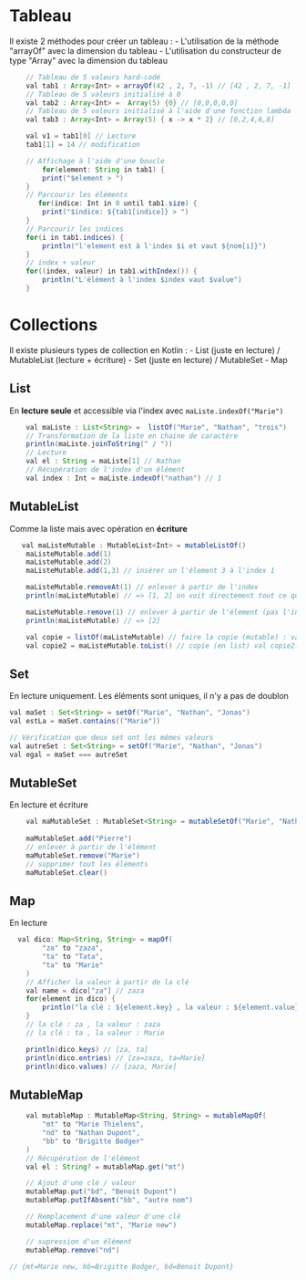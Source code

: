 # Tableau

Il existe 2 méthodes pour créer un tableau :
    - L'utilisation de la méthode "arrayOf" avec la dimension du tableau
    - L'utilisation du constructeur de type "Array" avec la dimension du tableau

```java
    // Tableau de 5 valeurs hard-codé
    val tab1 : Array<Int> = arrayOf(42 , 2, 7, -1) // [42 , 2, 7, -1]
    // Tableau de 5 valeurs initialisé à 0
    val tab2 : Array<Int> =  Array(5) {0} // [0,0,0,0,0]
    // Tableau de 5 valeurs initialisé à l'aide d'une fonction lambda
    val tab3 : Array<Int> = Array(5) { x -> x * 2} // [0,2,4,6,8]

    val v1 = tab1[0] // Lecture
    tab1[1] = 14 // modification

    // Affichage à l'aide d'une boucle
        for(element: String in tab1) {
        print("$element > ")
    }
    // Parcourir les éléments
       for(indice: Int in 0 until tab1.size) {
        print("$indice: ${tab1[indice]} > ")
    }
    // Parcourir les indices
    for(i in tab1.indices) {
        println("l'element est à l'index $i et vaut ${nom[i]}")
    }
    // index + valeur    
    for((index, valeur) in tab1.withIndex()) {
        println("L'élément à l'index $index vaut $value")
    }
```

# Collections

Il existe plusieurs types de collection en Kotlin : 
    - List (juste en lecture) / MutableList (lecture + écriture)
    - Set (juste en lecture) / MutableSet
    - Map

## List

En **lecture seule** et accessible via l'index avec `maListe.indexOf("Marie")`

```java
    val maListe : List<String> =  listOf("Marie", "Nathan", "trois")
    // Transformation de la liste en chaine de caractère
    println(maListe.joinToString(" / "))
    // Lecture
    val el : String = maListe[1] // Nathan
    // Récupération de l'index d'un élément
    val index : Int = maListe.indexOf("nathan") // 1
```

## MutableList

Comme la liste mais avec opération en **écriture**

```java
   val maListeMutable : MutableList<Int> = mutableListOf()
    maListeMutable.add(1)
    maListeMutable.add(2)
    maListeMutable.add(1,3) // insérer un l'élement 3 à l'index 1

    maListeMutable.removeAt(1) // enlever à partir de l'index
    println(maListeMutable) // => [1, 2] on voit directement tout ce qu'il y a dans la liste

    maListeMutable.remove(1) // enlever à partir de l'élement (pas l'index)
    println(maListeMutable) // => [2]

    val copie = listOf(maListeMutable) // faire la copie (mutable) : val copie: List<MutableList<Int>>
    val copie2 = maListeMutable.toList() // copie (en list) val copie2: List<Int>
```

## Set

En lecture uniquement. Les éléments sont uniques, il n'y a pas de doublon

```java
val maSet : Set<String> = setOf("Marie", "Nathan", "Jonas")
val estLa = maSet.contains(("Marie"))

// Vérification que deux set ont les mêmes valeurs
val autreSet : Set<String> = setOf("Marie", "Nathan", "Jonas")
val egal = maSet === autreSet
```

## MutableSet

En lecture et écriture

```java
    val maMutableSet : MutableSet<String> = mutableSetOf("Marie", "Nathan", "Jonas")
    
    maMutableSet.add("Pierre")
    // enlever à partir de l'élément
    maMutableSet.remove("Marie")
    // supprimer tout les éléments
    maMutableSet.clear() 
```

## Map 

En lecture

```java
  val dico: Map<String, String> = mapOf(
        "za" to "zaza",
        "ta" to "Tata",
        "ta" to "Marie"
    )
    // Afficher la valeur à partir de la clé
    val name = dico["za"] // zaza
    for(element in dico) {
        println("la clé : ${element.key} , la valeur : ${element.value}")
    }
    // la clé : za , la valeur : zaza
    // la clé : ta , la valeur : Marie

    println(dico.keys) // [za, ta]
    println(dico.entries) // [za=zaza, ta=Marie]
    println(dico.values) // [zaza, Marie]
```

## MutableMap

```java
    val mutableMap : MutableMap<String, String> = mutableMapOf(
        "mt" to "Marie Thielens",
        "nd" to "Nathan Dupont",
        "bb" to "Brigitte Bodger"
    )
    // Récupération de l'élément
    val el : String? = mutableMap.get("mt")

    // Ajout d'une clé / valeur
    mutableMap.put("bd", "Benoit Dupont")
    mutableMap.putIfAbsent("bb", "autre nom")

    // Remplacement d'une valeur d'une clé
    mutableMap.replace("mt", "Marie new")

    // supression d'un élément
    mutableMap.remove("nd")

// {mt=Marie new, bb=Brigitte Bodger, bd=Benoit Dupont}
```